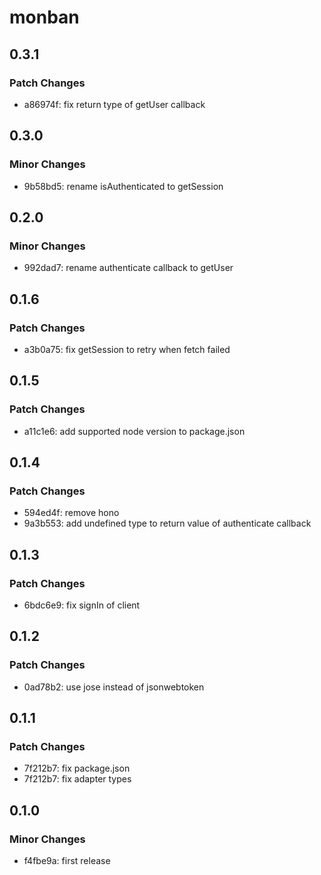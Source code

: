 # monban

## 0.3.1

### Patch Changes

-   a86974f: fix return type of getUser callback

## 0.3.0

### Minor Changes

-   9b58bd5: rename isAuthenticated to getSession

## 0.2.0

### Minor Changes

-   992dad7: rename authenticate callback to getUser

## 0.1.6

### Patch Changes

-   a3b0a75: fix getSession to retry when fetch failed

## 0.1.5

### Patch Changes

-   a11c1e6: add supported node version to package.json

## 0.1.4

### Patch Changes

-   594ed4f: remove hono
-   9a3b553: add undefined type to return value of authenticate callback

## 0.1.3

### Patch Changes

-   6bdc6e9: fix signIn of client

## 0.1.2

### Patch Changes

-   0ad78b2: use jose instead of jsonwebtoken

## 0.1.1

### Patch Changes

-   7f212b7: fix package.json
-   7f212b7: fix adapter types

## 0.1.0

### Minor Changes

-   f4fbe9a: first release
